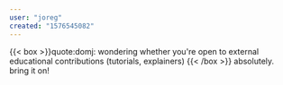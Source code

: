 ```yaml
---
user: "joreg"
created: "1576545082"
---
```


{{< box >}}quote:domj:
wondering whether you're open to external educational contributions (tutorials, explainers){{< /box >}}
absolutely. bring it on!
